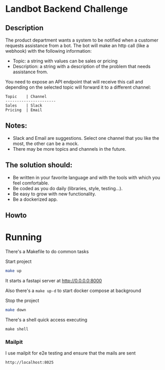 # Landbot Backend Challenge

## Description

The product department wants a system to be notified when a customer requests assistance from a bot. The bot will make an http call (like a webhook) with the following information:

- Topic: a string with values can be sales or pricing
- Description: a string with a description of the problem that needs assistance from.

You need to expose an API endpoint that will receive this call and depending on the selected topic will forward it to a different channel:

``` 
Topic    | Channel   
----------------------
Sales    | Slack
Pricing  | Email
```

## Notes:
- Slack and Email are suggestions. Select one channel that you like the most, the other can be a mock.
- There may be more topics and channels in the future.

## The solution should:
- Be written in your favorite language and with the tools with which you feel comfortable.
- Be coded as you do daily (libraries, style, testing...).
- Be easy to grow with new functionality.
- Be a dockerized app.


## Howto

# Running
There's a Makefile to do common tasks

Start project
```bash
make up
```
It starts a fastapi server at  http://0.0.0.0:8000

Also there's a `make up-d` to start docker compose at background

Stop the project
```bash
make down
```

There's a shell quick access executing 
```
make shell
```

### Mailpit
I use mailpit for e2e testing and ensure that the mails are sent 
```
http://localhost:8025
```